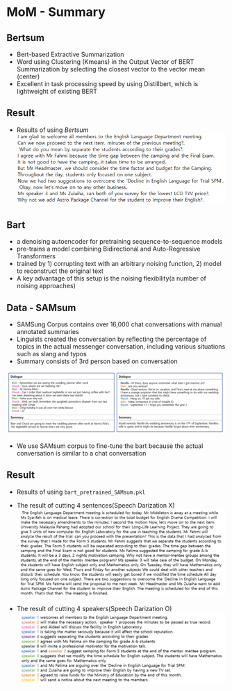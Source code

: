 # MoM - Summary 
## Bertsum
- Bert-based Extractive Summarization  
- Word using Clustering (Kmeans) in the Output Vector of BERT Summarization by selecting the closest vector to the vector mean (center)  
- Excellent in task processing speed by using Distillbert, which is lightweight of existing BERT  

## Result
- Results of using *Bertsum*  
![sum_4](./img/sum_4.PNG) 

## Bart
- a denoising autoencoder for pretraining sequence-to-sequence models  
- pre-trains a model combining Bidirectional and Auto-Regressive Transformers  
- trained by 1) corrupting text with an arbitrary noising function, 2) model to reconstruct the original text  
- A key advantage of this setup is the noising flexibility(a number of noising approaches)  
	
## Data - SAMsum
- SAMSung Corpus contains over 16,000 chat conversations with manual annotated summaries  
- Linguists created the conversation by reflecting the percentage of topics in the actual messenger conversation, including various situations such as slang and typos  
- Summary consists of 3rd person based on conversation  

![sum_1](./img/sum_1.PNG)  
- We use SAMsum corpus to fine-tune the bart because the actual conversation is similar to a chat conversation  

## Result
- Results of using ```bart_pretrained_SAMsum.pkl``` 
 
- The result of cutting 4 sentences(Speech Darization X)  
![sum_3](./img/sum_3.PNG)
- The result of cutting 4 speakers(Speech Darization O)
![sum_2](./img/sum_2.png)
